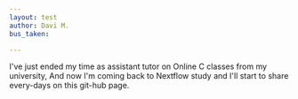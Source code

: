 ```yaml
---
layout: test
author: Davi M.
bus_taken:

---
```


I've just ended my time as assistant tutor on Online C classes from my university, And now I'm coming back to Nextflow study and I'll start to share every-days on this git-hub page.

